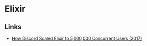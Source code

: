 # Elixir

## Links

- [How Discord Scaled Elixir to 5,000,000 Concurrent Users (2017)](https://blog.discordapp.com/scaling-elixir-f9b8e1e7c29b)